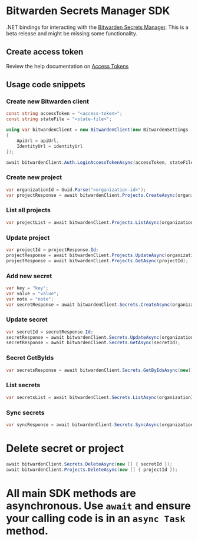 # Bitwarden Secrets Manager SDK

.NET bindings for interacting with the [Bitwarden Secrets Manager]. This is a beta release and might be missing some functionality.

## Create access token

Review the help documentation on [Access Tokens]

## Usage code snippets

### Create new Bitwarden client

```csharp
const string accessToken = "<access-token>";
const string stateFile = "<state-file>";

using var bitwardenClient = new BitwardenClient(new BitwardenSettings
{
    ApiUrl = apiUrl,
    IdentityUrl = identityUrl
});

await bitwardenClient.Auth.LoginAccessTokenAsync(accessToken, stateFile);
```

### Create new project

```csharp
var organizationId = Guid.Parse("<organization-id>");
var projectResponse = await bitwardenClient.Projects.CreateAsync(organizationId, "TestProject");
```

### List all projects

```csharp
var projectList = await bitwardenClient.Projects.ListAsync(organizationId);
```

### Update project

```csharp
var projectId = projectResponse.Id;
projectResponse = await bitwardenClient.Projects.UpdateAsync(organizationId, projectId, "TestProjectUpdated");
projectResponse = await bitwardenClient.Projects.GetAsync(projectId);
```

### Add new secret

```csharp
var key = "key";
var value = "value";
var note = "note";
var secretResponse = await bitwardenClient.Secrets.CreateAsync(organizationId, key, value, note, new[] { projectId });
```

### Update secret
```csharp
var secretId = secretResponse.Id;
secretResponse = await bitwardenClient.Secrets.UpdateAsync(organizationId, secretId, "key2", "value2", "note2", new[] { projectId });
secretResponse = await bitwardenClient.Secrets.GetAsync(secretId);
```

### Secret GetByIds

```csharp
var secretsResponse = await bitwardenClient.Secrets.GetByIdsAsync(new[] { secretResponse.Id });
```

### List secrets

```csharp
var secretsList = await bitwardenClient.Secrets.ListAsync(organizationId);
```

### Sync secrets

```csharp
var syncResponse = await bitwardenClient.Secrets.SyncAsync(organizationId, null);
```

# Delete secret or project

```csharp
await bitwardenClient.Secrets.DeleteAsync(new [] { secretId });
await bitwardenClient.Projects.DeleteAsync(new [] { projectId });
```
# All main SDK methods are asynchronous. Use `await` and ensure your calling code is in an `async Task` method.

[Access Tokens]: https://bitwarden.com/help/access-tokens/
[Bitwarden Secrets Manager]: https://bitwarden.com/products/secrets-manager/